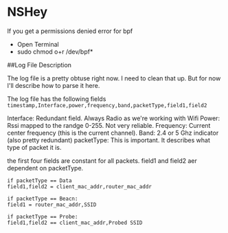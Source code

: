 NSHey
=====

If you get a permissions denied error for bpf 


 * Open Terminal
 * sudo chmod o+r /dev/bpf*

##Log File Description

The log file is a pretty obtuse right now. I need to clean that up. But for now I'll describe how to parse it here.

The log file has the following fields
``timestamp,Interface,power,frequency,band,packetType,field1,field2``

Interface: Redundant field. Always Radio as we're working with Wifi
Power: Rssi mapped to the randge 0-255. Not very reliable.
Frequency: Current center frequency (this is the current channel). 
Band: 2.4 or 5 Ghz indicator (also pretty redundant)
packetType: This is important. It describes what type of packet it is. 

the first four fields are constant for all packets. field1 and field2 aer dependent on packetType.
```
if packetType == Data
field1,field2 = client_mac_addr,router_mac_addr

if packetType == Beacn:
field1 = router_mac_addr,SSID

if packetType == Probe:
field1,field2 == client_mac_addr,Probed SSID
 ```
<!--1429728484,Radio,188,2462,1152,Probe,00:88:65:d1:0f:b5,ClearSPOT_96c41-->
<!--1429728483,Radio,180,2462,1152,Beacn,74:d0:2b:85:47:88,Password Is Not Banana-->
<!--1429728484,Radio,181,2462,1152,Data,01:80:c2:00:00:00,74:d0:2b:85:47:88-->
